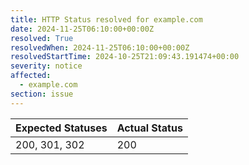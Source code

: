 ```yaml
---
title: HTTP Status resolved for example.com
date: 2024-11-25T06:10:00+00:00Z
resolved: True
resolvedWhen: 2024-11-25T06:10:00+00:00Z
resolvedStartTime: 2024-10-25T21:09:43.191474+00:00
severity: notice
affected:
  - example.com
section: issue
---
```


| Expected Statuses | Actual Status  |
|-------------------|----------------|
| 200, 301, 302 | 200 |
